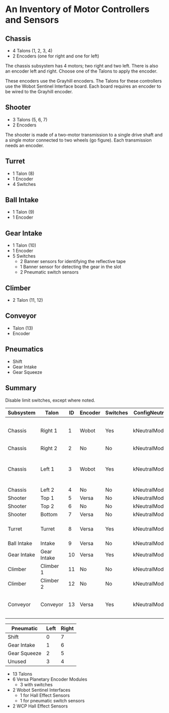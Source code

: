 # An Inventory of Motor Controllers and Sensors

## Chassis
* 4 Talons (1, 2, 3, 4)
* 2 Encoders (one for right and one for left)

The chassis subsystem has 4 motors; two right and two left. There is also an encoder left and right. Choose one of the Talons to apply the encoder.

These encoders use the Grayhill encoders. The Talons for these controllers use the Wobot Sentinel Interface board. Each board requires an encoder to be wired to the Grayhill encoder.

## Shooter
* 3 Talons (5, 6, 7)
* 2 Encoders

The shooter is made of a two-motor transmission to a single drive shaft and a single motor connected to two wheels (go figure). Each transmission needs an encoder.

## Turret
* 1 Talon (8)
* 1 Encoder
* 4 Switches
 
## Ball Intake
* 1 Talon (9)
* 1 Encoder

## Gear Intake
* 1 Talon (10)
* 1 Encoder
* 5 Switches
    * 2 Banner sensors for identifying the reflective tape
    * 1 Banner sensor for detecting the gear in the slot
    * 2 Pneumatic switch sensors

## Climber
* 2 Talon (11, 12)

## Conveyor
* Talon (13)
* Encoder

## Pneumatics
* Shift
* Gear Intake
* Gear Squeeze

## Summary

Disable limit switches, except where noted.

| Subsystem   | Talon       | ID  | Encoder | Switches | ConfigNeutralMode | Comment |
| ----------- | ----------- | --- | ------- | -------- | ----------------- | ------- |
| Chassis     | Right 1     | 1   | Wobot   | Yes      | kNeutralMode_Coast  | WCP Hall Effect Sensors for Turret |
| Chassis     | Right 2     | 2   | No      | No       | kNeutralMode_Coast | Follower |
| Chassis     | Left 1      | 3   | Wobot   | Yes      | kNeutralMode_Coast | Gear Intake Pneumatic Switch Sensors |
| Chassis     | Left 2      | 4   | No      | No       | kNeutralMode_Coast | Follower |
| Shooter     | Top 1       | 5   | Versa   | No       | kNeutralMode_Coast | |
| Shooter     | Top 2       | 6   | No      | No       | kNeutralMode_Coast | Follower |
| Shooter     | Bottom      | 7   | Versa   | No       | kNeutralMode_Coast | |
| Turret      | Turret      | 8   | Versa   | Yes      | kNeutralMode_Brake | **Enable Limit Switches** |
| Ball Intake | Intake      | 9   | Versa   | No       | kNeutralMode_Coast | |
| Gear Intake | Gear Intake | 10  | Versa   | Yes      | kNeutralMode_Coast | 2 Banner Sensors |
| Climber     | Climber 1   | 11  | No      | No       | kNeutralMode_Brake | |
| Climber     | Climber 2   | 12  | No      | No       | kNeutralMode_Brake | |
| Conveyor    | Conveyor    | 13  | Versa   | Yes      | kNeutralMode_Coast | Banner Sensor for Gear Intake |


| Pneumatic    | Left | Right |
| ------------ | ---- | ----- |
| Shift        | 0    | 7     |
| Gear Intake  | 1    | 6     |
| Gear Squeeze | 2    | 5     |
| Unused       | 3    | 4     |

* 13 Talons
* 6 Versa Planetary Encoder Modules
    * 3 with switches
* 2 Wobot Sentinel Interfaces
    * 1 for Hall Effect Sensors
    * 1 for pneumatic switch sensors
* 2 WCP Hall Effect Sensors

